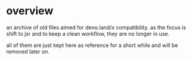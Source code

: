 # overview
an archive of old files aimed for deno.land/x compatibility. as the focus is shift to jsr and to keep a clean workflow, they are no longer in use.

all of them are just kept here as reference for a short while and will be removed later on.




